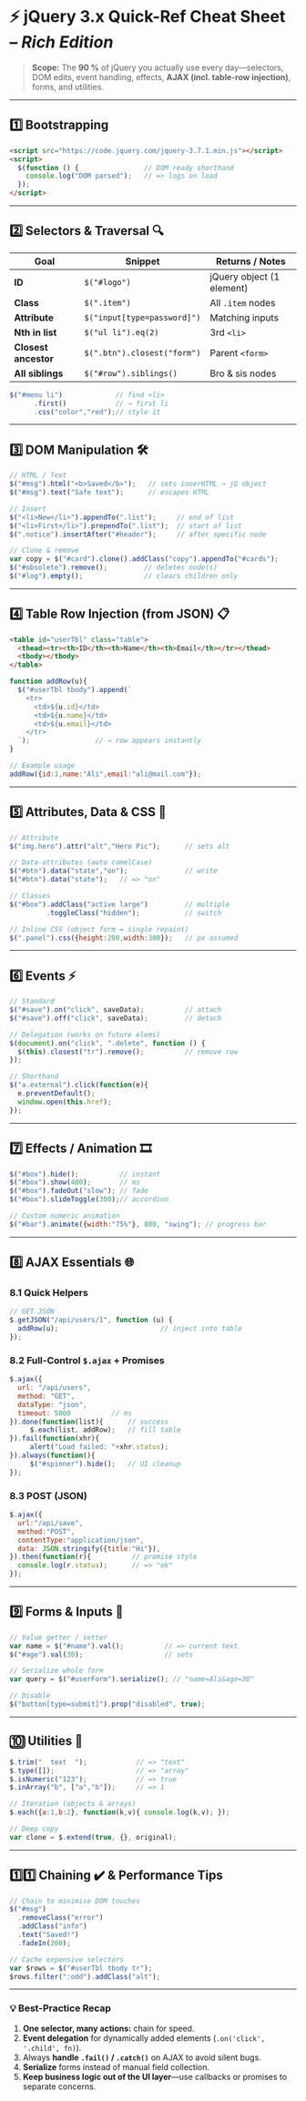 # ⚡ jQuery 3.x Quick-Ref Cheat Sheet – *Rich Edition*

> **Scope:** The **90 %** of jQuery you actually use every day—selectors, DOM edits, event handling, effects, **AJAX (incl. table-row injection)**, forms, and utilities.
---

## 1️⃣ Bootstrapping

```html
<script src="https://code.jquery.com/jquery-3.7.1.min.js"></script>
<script>
  $(function () {                // DOM ready shorthand
    console.log("DOM parsed");   // => logs on load
  });
</script>
```

---

## 2️⃣ Selectors & Traversal 🔍

| Goal                 | Snippet                     | Returns / Notes           |
| -------------------- | --------------------------- | ------------------------- |
| **ID**               | `$("#logo")`                | jQuery object (1 element) |
| **Class**            | `$(".item")`                | All `.item` nodes         |
| **Attribute**        | `$("input[type=password]")` | Matching inputs           |
| **Nth in list**      | `$("ul li").eq(2)`          | 3rd `<li>`                |
| **Closest ancestor** | `$(".btn").closest("form")` | Parent `<form>`           |
| **All siblings**     | `$("#row").siblings()`      | Bro & sis nodes           |

```js
$("#menu li")             // find <li>
      .first()            // → first li
      .css("color","red");// style it
```

---

## 3️⃣ DOM Manipulation 🛠️

```js
// HTML / Text
$("#msg").html("<b>Saved</b>");   // sets innerHTML → jQ object
$("#msg").text("Safe text");      // escapes HTML

// Insert
$("<li>New</li>").appendTo(".list");     // end of list
$("<li>First</li>").prependTo(".list");  // start of list
$(".notice").insertAfter("#header");     // after specific node

// Clone & remove
var copy = $("#card").clone().addClass("copy").appendTo("#cards");
$("#obsolete").remove();         // deletes node(s)
$("#log").empty();               // clears children only
```

---

## 4️⃣ **Table Row Injection** (from JSON) 📋

```html
<table id="userTbl" class="table">
  <thead><tr><th>ID</th><th>Name</th><th>Email</th></tr></thead>
  <tbody></tbody>
</table>
```

```js
function addRow(u){
  $("#userTbl tbody").append(`
    <tr>
      <td>${u.id}</td>
      <td>${u.name}</td>
      <td>${u.email}</td>
    </tr>
  `);                // → row appears instantly
}

// Example usage
addRow({id:1,name:"Ali",email:"ali@mail.com"});
```

---

## 5️⃣ Attributes, Data & CSS 🎨

```js
// Attribute
$("img.hero").attr("alt","Hero Pic");      // sets alt

// Data-attributes (auto camelCase)
$("#btn").data("state","on");              // write
$("#btn").data("state");   // => "on"

// Classes
$("#box").addClass("active large")         // multiple
         .toggleClass("hidden");           // switch

// Inline CSS (object form = single repaint)
$(".panel").css({height:200,width:300});   // px assumed
```

---

## 6️⃣ Events ⚡

```js
// Standard
$("#save").on("click", saveData);          // attach
$("#save").off("click", saveData);         // detach

// Delegation (works on future elems)
$(document).on("click", ".delete", function () {
  $(this).closest("tr").remove();          // remove row
});

// Shorthand
$("a.external").click(function(e){
  e.preventDefault();
  window.open(this.href);
});
```

---

## 7️⃣ Effects / Animation 🎞️

```js
$("#box").hide();          // instant
$("#box").show(400);       // ms
$("#box").fadeOut("slow"); // fade
$("#box").slideToggle(300);// accordion

// Custom numeric animation
$("#bar").animate({width:"75%"}, 800, "swing"); // progress bar
```

---

## 8️⃣ AJAX Essentials 🌐

### 8.1 Quick Helpers

```js
// GET JSON
$.getJSON("/api/users/1", function (u) { 
  addRow(u);                         // inject into table
});
```

### 8.2 Full-Control `$.ajax` + Promises

```js
$.ajax({
  url: "/api/users",
  method: "GET",
  dataType: "json",
  timeout: 5000          // ms
}).done(function(list){      // success
     $.each(list, addRow);   // fill table
}).fail(function(xhr){
     alert("Load failed: "+xhr.status);
}).always(function(){
     $("#spinner").hide();   // UI cleanup
});
```

### 8.3 POST (JSON)

```js
$.ajax({
  url:"/api/save",
  method:"POST",
  contentType:"application/json",
  data: JSON.stringify({title:"Hi"}),
}).then(function(r){          // promise style
  console.log(r.status);      // => "ok"
});
```

---

## 9️⃣ Forms & Inputs 📝

```js
// Value getter / setter
var name = $("#name").val();          // => current text
$("#age").val(30);                    // sets

// Serialize whole form
var query = $("#userForm").serialize(); // "name=Ali&age=30"

// Disable
$("button[type=submit]").prop("disabled", true);
```

---

## 🔟 Utilities 🧰

```js
$.trim("  text  ");            // => "text"
$.type([]);                    // => "array"
$.isNumeric("123");            // => true
$.inArray("b", ["a","b"]);     // => 1

// Iteration (objects & arrays)
$.each({a:1,b:2}, function(k,v){ console.log(k,v); });

// Deep copy
var clone = $.extend(true, {}, original);
```

---

## 1️⃣1️⃣ Chaining ✔️ & Performance Tips

```js
// Chain to minimise DOM touches
$("#msg")
  .removeClass("error")
  .addClass("info")
  .text("Saved!")
  .fadeIn(200);

// Cache expensive selectors
var $rows = $("#userTbl tbody tr");
$rows.filter(":odd").addClass("alt");
```

---

### 💡 Best-Practice Recap

1. **One selector, many actions:** chain for speed.
2. **Event delegation** for dynamically added elements (`.on('click', '.child', fn)`).
3. Always **handle `.fail()` / `.catch()`** on AJAX to avoid silent bugs.
4. **Serialize** forms instead of manual field collection.
5. **Keep business logic out of the UI layer**—use callbacks or promises to separate concerns.
